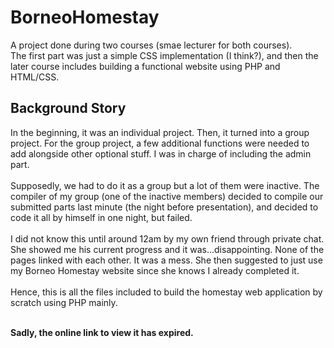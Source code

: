 # BorneoHomestay
A project done during two courses (smae lecturer for both courses). 
<br> The first part was just a simple CSS implementation (I think?), and then the later course includes building a functional website using PHP and HTML/CSS.

## Background Story
In the beginning, it was an individual project. Then, it turned into a group project. For the group project, a few additional functions were needed to add alongside other optional stuff. I was in charge of including the admin part. 
<br> <br> Supposedly, we had to do it as a group but a lot of them were inactive. The compiler of my group (one of the inactive members) decided to compile our submitted parts last minute (the night before presentation), and decided to code it all by himself in one night, but failed.
<br> <br> I did not know this until around 12am by my own friend through private chat. She showed me his current progress and it was...disappointing. None of the pages linked with each other. It was a mess. She then suggested to just use my Borneo Homestay website since she knows I already completed it. 
<br> <br> Hence, this is all the files included to build the homestay web application by scratch using PHP mainly. 

<br><b>Sadly, the online link to view it has expired.</b>
